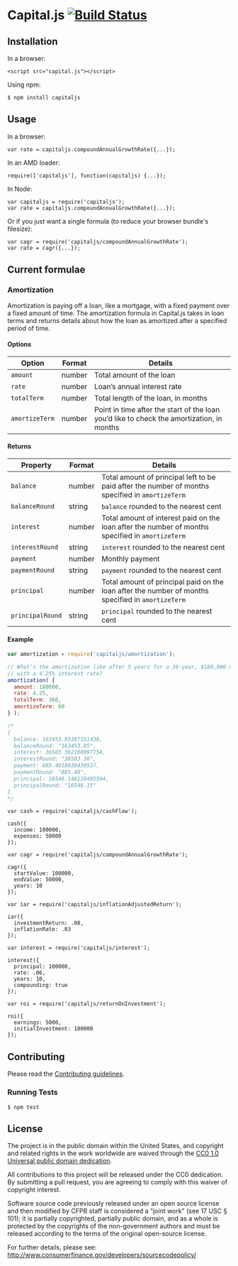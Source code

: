 # Capital.js [![Build Status](https://secure.travis-ci.org/CapitalJS/capitaljs.png?branch=master)](https://travis-ci.org/CapitalJS/capitaljs)

## Installation

In a browser:

```
<script src="capital.js"></script>
```

Using npm:

```
$ npm install capitaljs
```

## Usage

In a browser:

```
var rate = capitaljs.compoundAnnualGrowthRate({...});
```

In an AMD loader:

```
require(['capitaljs'], function(capitaljs) {...});
```

In Node:

```
var capitaljs = require('capitaljs');
var rate = capitaljs.compoundAnnualGrowthRate({...});
```

Or if you just want a single formula (to reduce your browser bundle's filesize):

```
var cagr = require('capitaljs/compoundAnnualGrowthRate');
var rate = cagr({...});
```

## Current formulae

### Amortization

Amortization is paying off a loan, like a mortgage, with a fixed payment over a fixed amount of time. The amortization formula in Capital.js takes in loan terms and returns details about how the loan as amortized after a specified period of time.

#### Options

Option | Format | Details
------ | ------ | -------
`amount` | number | Total amount of the loan
`rate` | number | Loan’s annual interest rate
`totalTerm` | number | Total length of the loan, in months
`amortizeTerm` | number | Point in time after the start of the loan you’d like to check the amortization, in months

#### Returns

Property | Format | Details
-------- | ------ | -------
`balance` | number | Total amount of principal left to be paid after the number of months specified in `amortizeTerm`
`balanceRound` | string | `balance` rounded to the nearest cent
`interest` | number | Total amount of interest paid on the loan after the number of months specified in `amortizeTerm`
`interestRound` | string | `interest` rounded to the nearest cent
`payment` | number | Monthly payment
`paymentRound` | string | `payment` rounded to the nearest cent
`principal` | number | Total amount of principal paid on the loan after the number of months specified in `amortizeTerm`
`principalRound` | string | `principal` rounded to the nearest cent

#### Example

```js
var amortization = require('capitaljs/amortization');

// What’s the amortization like after 5 years for a 30-year, $180,000 mortgage
// with a 4.25% interest rate?
amortization( {
  amount: 180000,
  rate: 4.25,
  totalTerm: 360,
  amortizeTerm: 60
} );

/*
{
  balance: 163453.85387151438,
  balanceRound: "163453.85",
  interest: 36583.362108097754,
  interestRound: "36583.36",
  payment: 885.4918039430557,
  paymentRound: "885.49",
  principal: 16546.146128485594,
  principalRound: "16546.15"
}
*/
```

```
var cash = require('capitaljs/cashFlow');

cash({
  income: 100000,
  expenses: 50000
});
```

```
var cagr = require('capitaljs/compoundAnnualGrowthRate');

cagr({
  startValue: 100000,
  endValue: 50000,
  years: 10
});
```

```
var iar = require('capitaljs/inflationAdjustedReturn');

iar({
  investmentReturn: .08,
  inflationRate: .03
});
```

```
var interest = require('capitaljs/interest');

interest({
  principal: 100000,
  rate: .06,
  years: 10,
  compounding: true
});
```

```
var roi = require('capitaljs/returnOnInvestment');

roi({
  earnings: 5000,
  initialInvestment: 100000
});
```

## Contributing

Please read the [Contributing guidelines](CONTRIBUTING.md).

### Running Tests

```
$ npm test
```

## License

The project is in the public domain within the United States, and
copyright and related rights in the work worldwide are waived through
the [CC0 1.0 Universal public domain dedication](http://creativecommons.org/publicdomain/zero/1.0/).

All contributions to this project will be released under the CC0
dedication. By submitting a pull request, you are agreeing to comply
with this waiver of copyright interest.

Software source code previously released under an open source license and then modified by CFPB staff is considered a "joint work" (see 17 USC § 101); it is partially copyrighted, partially public domain, and as a whole is protected by the copyrights of the non-government authors and must be released according to the terms of the original open-source license.

For further details, please see: http://www.consumerfinance.gov/developers/sourcecodepolicy/
